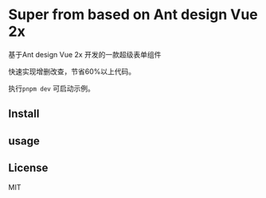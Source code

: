 # Super from based on Ant design Vue 2x 

基于Ant design Vue 2x 开发的一款超级表单组件

快速实现增删改查，节省60%以上代码。

执行```pnpm dev``` 可启动示例。

## Install

## usage

## License

MIT 